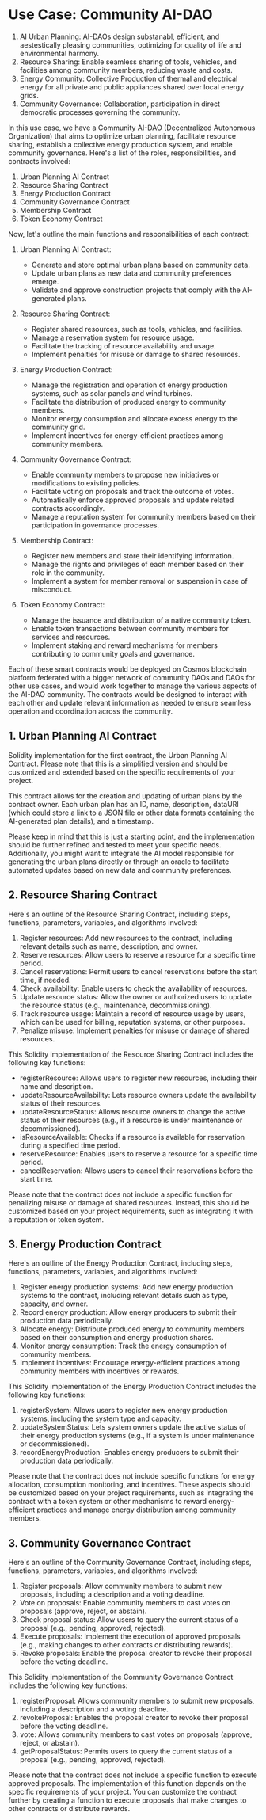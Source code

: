 # Use Case: Community AI-DAO
1. AI Urban Planning: AI-DAOs design substanabl, efficient, and aestestically pleasing communities, optimizing for quality of life and environmental harmony.
2. Resource Sharing: Enable seamless sharing of tools, vehicles, and facilities among community members, reducing waste and costs.
3. Energy Community: Collective Production of thermal and electrical energy for all private and public appliances shared over local energy grids.
4. Community Governance: Collaboration, participation in direct democratic processes governing the community.

In this use case, we have a Community AI-DAO (Decentralized Autonomous Organization) that aims to optimize urban planning, facilitate resource sharing, establish a collective energy production system, and enable community governance. Here's a list of the roles, responsibilities, and contracts involved:

1. Urban Planning AI Contract
2. Resource Sharing Contract
3. Energy Production Contract
4. Community Governance Contract
5. Membership Contract
6. Token Economy Contract

Now, let's outline the main functions and responsibilities of each contract:

1. Urban Planning AI Contract:
    - Generate and store optimal urban plans based on community data.
    - Update urban plans as new data and community preferences emerge.
    - Validate and approve construction projects that comply with the AI-generated plans.

2. Resource Sharing Contract:
    - Register shared resources, such as tools, vehicles, and facilities.
    - Manage a reservation system for resource usage.
    - Facilitate the tracking of resource availability and usage.
    - Implement penalties for misuse or damage to shared resources.

3. Energy Production Contract:
    - Manage the registration and operation of energy production systems, such as solar panels and wind turbines.
    - Facilitate the distribution of produced energy to community members.
    - Monitor energy consumption and allocate excess energy to the community grid.
    - Implement incentives for energy-efficient practices among community members.

4. Community Governance Contract:
    - Enable community members to propose new initiatives or modifications to existing policies.
    - Facilitate voting on proposals and track the outcome of votes.
    - Automatically enforce approved proposals and update related contracts accordingly.
    - Manage a reputation system for community members based on their participation in governance processes.

5. Membership Contract:
    - Register new members and store their identifying information.
    - Manage the rights and privileges of each member based on their role in the community.
    - Implement a system for member removal or suspension in case of misconduct.

6. Token Economy Contract:
    - Manage the issuance and distribution of a native community token.
    - Enable token transactions between community members for services and resources.
    - Implement staking and reward mechanisms for members contributing to community goals and governance.

Each of these smart contracts would be deployed on Cosmos blockchain platform federated with a bigger network of community DAOs and DAOs for other use cases, and would work together to manage the various aspects of the AI-DAO community. The contracts would be designed to interact with each other and update relevant information as needed to ensure seamless operation and coordination across the community.

## 1. Urban Planning AI Contract
Solidity implementation for the first contract, the Urban Planning AI Contract. Please note that this is a simplified version and should be customized and extended based on the specific requirements of your project.

This contract allows for the creation and updating of urban plans by the contract owner. Each urban plan has an ID, name, description, dataURI (which could store a link to a JSON file or other data formats containing the AI-generated plan details), and a timestamp.

Please keep in mind that this is just a starting point, and the implementation should be further refined and tested to meet your specific needs. Additionally, you might want to integrate the AI model responsible for generating the urban plans directly or through an oracle to facilitate automated updates based on new data and community preferences.

## 2. Resource Sharing Contract

Here's an outline of the Resource Sharing Contract, including steps, functions, parameters, variables, and algorithms involved:

1. Register resources: Add new resources to the contract, including relevant details such as name, description, and owner.
2. Reserve resources: Allow users to reserve a resource for a specific time period.
3. Cancel reservations: Permit users to cancel reservations before the start time, if needed.
4. Check availability: Enable users to check the availability of resources.
5. Update resource status: Allow the owner or authorized users to update the resource status (e.g., maintenance, decommissioning).
6. Track resource usage: Maintain a record of resource usage by users, which can be used for billing, reputation systems, or other purposes.
7. Penalize misuse: Implement penalties for misuse or damage of shared resources.

This Solidity implementation of the Resource Sharing Contract includes the following key functions:

- registerResource: Allows users to register new resources, including their name and description.
- updateResourceAvailability: Lets resource owners update the availability status of their resources.
- updateResourceStatus: Allows resource owners to change the active status of their resources (e.g., if a resource is under maintenance or decommissioned).
- isResourceAvailable: Checks if a resource is available for reservation during a specified time period.
- reserveResource: Enables users to reserve a resource for a specific time period.
- cancelReservation: Allows users to cancel their reservations before the start time.

Please note that the contract does not include a specific function for penalizing misuse or damage of shared resources. Instead, this should be customized based on your project requirements, such as integrating it with a reputation or token system.

## 3. Energy Production Contract

Here's an outline of the Energy Production Contract, including steps, functions, parameters, variables, and algorithms involved:

1. Register energy production systems: Add new energy production systems to the contract, including relevant details such as type, capacity, and owner.
2. Record energy production: Allow energy producers to submit their production data periodically.
3. Allocate energy: Distribute produced energy to community members based on their consumption and energy production shares.
4. Monitor energy consumption: Track the energy consumption of community members.
5. Implement incentives: Encourage energy-efficient practices among community members with incentives or rewards.

This Solidity implementation of the Energy Production Contract includes the following key functions:

1. registerSystem: Allows users to register new energy production systems, including the system type and capacity.
2. updateSystemStatus: Lets system owners update the active status of their energy production systems (e.g., if a system is under maintenance or decommissioned).
3. recordEnergyProduction: Enables energy producers to submit their production data periodically.

Please note that the contract does not include specific functions for energy allocation, consumption monitoring, and incentives. These aspects should be customized based on your project requirements, such as integrating the contract with a token system or other mechanisms to reward energy-efficient practices and manage energy distribution among community members.

## 3. Community Governance Contract
Here's an outline of the Community Governance Contract, including steps, functions, parameters, variables, and algorithms involved:

1. Register proposals: Allow community members to submit new proposals, including a description and a voting deadline.
2. Vote on proposals: Enable community members to cast votes on proposals (approve, reject, or abstain).
3. Check proposal status: Allow users to query the current status of a proposal (e.g., pending, approved, rejected).
4. Execute proposals: Implement the execution of approved proposals (e.g., making changes to other contracts or distributing rewards).
5. Revoke proposals: Enable the proposal creator to revoke their proposal before the voting deadline.

This Solidity implementation of the Community Governance Contract includes the following key functions:

1. registerProposal: Allows community members to submit new proposals, including a description and a voting deadline.
2. revokeProposal: Enables the proposal creator to revoke their proposal before the voting deadline.
3. vote: Allows community members to cast votes on proposals (approve, reject, or abstain).
4. getProposalStatus: Permits users to query the current status of a proposal (e.g., pending, approved, rejected).

Please note that the contract does not include a specific function to execute approved proposals. The implementation of this function depends on the specific requirements of your project. You can customize the contract further by creating a function to execute proposals that make changes to other contracts or distribute rewards.